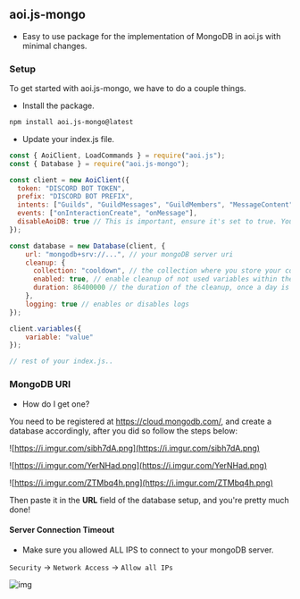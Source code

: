 ## aoi.js-mongo

- Easy to use package for the implementation of MongoDB in aoi.js with minimal changes.

### Setup

To get started with aoi.js-mongo, we have to do a couple things.

- Install the package.
```bash
npm install aoi.js-mongo@latest
```

- Update your index.js file.

```js
const { AoiClient, LoadCommands } = require("aoi.js");
const { Database } = require("aoi.js-mongo");

const client = new AoiClient({
  token: "DISCORD BOT TOKEN",
  prefix: "DISCORD BOT PREFIX",
  intents: ["Guilds", "GuildMessages", "GuildMembers", "MessageContent"],
  events: ["onInteractionCreate", "onMessage"],
  disableAoiDB: true // This is important, ensure it's set to true. You can't use both at once.
});

const database = new Database(client, {
    url: "mongodb+srv://...", // your mongoDB server uri
    cleanup: {
      collection: "cooldown", // the collection where you store your cooldown data ("cooldown" by default)
      enabled: true, // enable cleanup of not used variables within the given collection
      duration: 86400000 // the duration of the cleanup, once a day is enough (in ms)
    },
    logging: true // enables or disables logs
});

client.variables({
    variable: "value"
});

// rest of your index.js..
```

### MongoDB URI

- How do I get one?

You need to be registered at https://cloud.mongodb.com/, and create a database accordingly, after you did so follow the steps below:

![https://i.imgur.com/sibh7dA.png](https://i.imgur.com/sibh7dA.png)

![https://i.imgur.com/YerNHad.png](https://i.imgur.com/YerNHad.png)

![https://i.imgur.com/ZTMbq4h.png](https://i.imgur.com/ZTMbq4h.png)

Then paste it in the **URL** field of the database setup, and you're pretty much done!

#### Server Connection Timeout

- Make sure you allowed ALL IPS to connect to your mongoDB server.

`Security` -> `Network Access` -> `Allow all IPs`

![img](https://media.discordapp.net/attachments/1154498484293095564/1191418810754924675/image.png)
